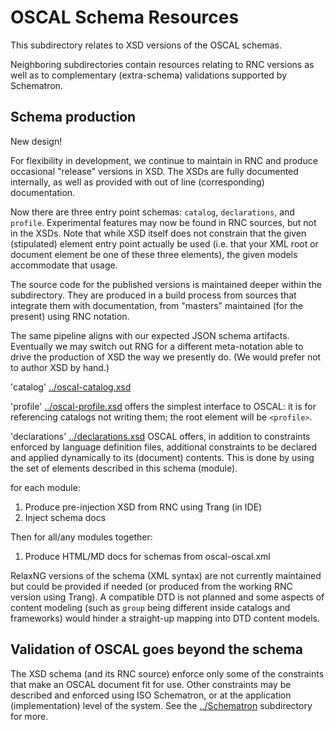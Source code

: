 # OSCAL Schema Resources

This subdirectory relates to XSD versions of the OSCAL schemas.

Neighboring subdirectories contain resources relating to RNC versions as well as to complementary (extra-schema) validations supported by Schematron.

## Schema production

New design!

For flexibility in development, we continue to maintain in RNC and produce occasional "release" versions in XSD. The XSDs are fully documented internally, as well as provided with out of line (corresponding) documentation.

Now there are three entry point schemas: `catalog`, `declarations`, and `profile`. Experimental features may now be found in RNC sources, but not in the XSDs. Note that while XSD itself does not constrain that the given (stipulated) element entry point actually be used (i.e. that your XML root or document element be one of these three elements), the given models accommodate that usage.

The source code for the published versions is maintained deeper within the subdirectory. They are produced in a build process from sources that integrate them with documentation, from "masters" maintained (for the present) using RNC notation.

The same pipeline aligns with our expected JSON schema artifacts. Eventually we may switch out RNG for a different meta-notation able to drive the production of XSD the way we presently do. (We would prefer not to author XSD by hand.)

'catalog' [../oscal-catalog.xsd](../oscal-catalog.xsd)

'profile' [../oscal-profile.xsd](../oscal-profile.xsd) offers the simplest interface to OSCAL: it is for referencing catalogs not writing them; the root element will be `<profile>`.

'declarations' [../declarations.xsd](../oscal-declarations.xsd) OSCAL offers, in addition to constraints enforced by language definition files, additional constraints to be declared and applied dynamically to its (document) contents. This is done by using the set of elements described in this schema (module).

for each module:
1. Produce pre-injection XSD from RNC using Trang (in IDE)
1. Inject schema docs 

Then for all/any modules together:
1. Produce HTML/MD docs for schemas from oscal-oscal.xml


RelaxNG versions of the schema (XML syntax) are not currently maintained but could be provided if needed (or produced from the working RNC version using Trang). A compatible DTD is not planned and some aspects of content modeling (such as `group` being different inside catalogs and frameworks) would hinder a straight-up mapping into DTD content models.

## Validation of OSCAL goes beyond the schema

The XSD schema (and its RNC source) enforce only some of the constraints that make an OSCAL document fit for use. Other constraints may be described and enforced using ISO Schematron, or at the application (implementation) level of the system. See the [../Schematron](../Schematron) subdirectory for more.
